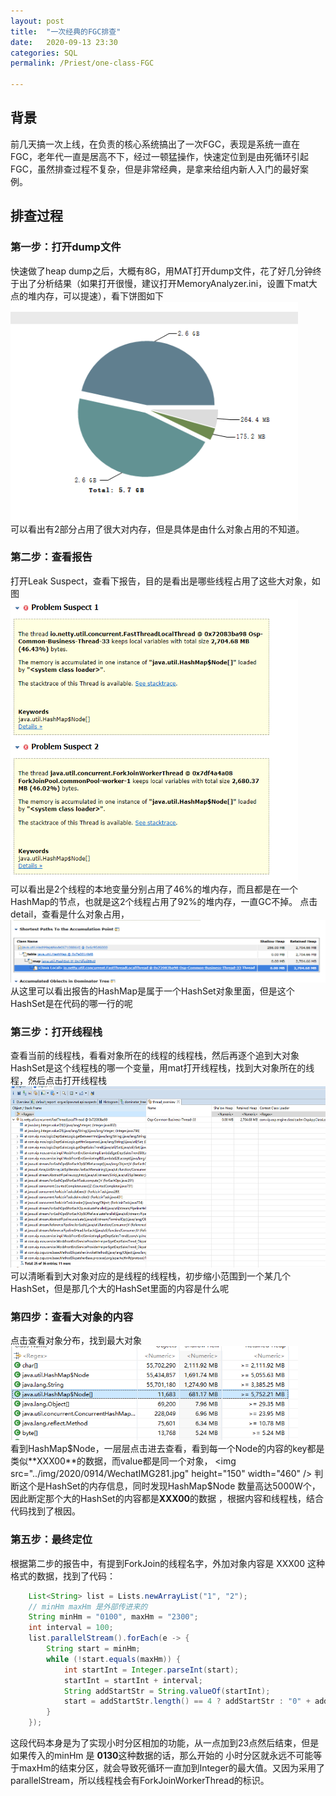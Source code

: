 ```yaml
---
layout: post  
title:  "一次经典的FGC排查"  
date:   2020-09-13 23:30  
categories: SQL  
permalink: /Priest/one-class-FGC

---
```




## 背景
前几天搞一次上线，在负责的核心系统搞出了一次FGC，表现是系统一直在FGC，老年代一直是居高不下，经过一顿猛操作，快速定位到是由死循环引起FGC，虽然排查过程不复杂，但是非常经典，是拿来给组内新人入门的最好案例。

## 排查过程
### 第一步：打开dump文件
快速做了heap dump之后，大概有8G，用MAT打开dump文件，花了好几分钟终于出了分析结果（如果打开很慢，建议打开MemoryAnalyzer.ini，设置下mat大点的堆内存，可以提速），看下饼图如下   
<img src="../img/2020/0914/WechatIMG267.jpg" height="350" width="460" />  
可以看出有2部分占用了很大对内存，但是具体是由什么对象占用的不知道。  

### 第二步：查看报告
打开Leak Suspect，查看下报告，目的是看出是哪些线程占用了这些大对象，如图  
<img src="../img/2020/0914/WechatIMG268.jpg" height="450" width="460" />  
可以看出是2个线程的本地变量分别占用了46%的堆内存，而且都是在一个HashMap的节点，也就是这2个线程占用了92%的堆内存，一直GC不掉。
点击detail，查看是什么对象占用，  
<img src="../img/2020/0914/WechatIMG270.jpg" height="100" width="540" />  
从这里可以看出报告的HashMap是属于一个HashSet对象里面，但是这个HashSet是在代码的哪一行的呢

### 第三步：打开线程栈
查看当前的线程栈，看看对象所在的线程的线程栈，然后再逐个追到大对象HashSet是这个线程栈的哪一个变量，用mat打开线程栈，找到大对象所在的线程，然后点击打开线程栈  
<img src="../img/2020/0914/WechatIMG271.jpg" height="290" width="660" />  
可以清晰看到大对象对应的是线程的线程栈，初步缩小范围到一个某几个HashSet，但是那几个大的HashSet里面的内容是什么呢

### 第四步：查看大对象的内容
点击查看对象分布，找到最大对象  
<img src="../img/2020/0914/WechatIMG269.jpg" height="150" width="460" />    
看到HashMap$Node，一层层点击进去查看，看到每一个Node的内容的key都是类似**XXX00**的数据，而value都是同一个对象，
<img src="../img/2020/0914/WechatIMG281.jpg" height="150" width="460" /> 
判断这个是HashSet的内存信息，同时发现HashMap$Node 数量高达5000W个，因此断定那个大的HashSet的内容都是**XXX00**的数据
 ，根据内容和线程栈，结合代码找到了根因。  

### 第五步：最终定位
根据第二步的报告中，有提到ForkJoin的线程名字，外加对象内容是 XXX00 这种格式的数据，找到了代码：  

```java
    List<String> list = Lists.newArrayList("1", "2");
    // minHm maxHm 是外部传进来的
    String minHm = "0100", maxHm = "2300";
    int interval = 100;
    list.parallelStream().forEach(e -> {
        String start = minHm;
        while (!start.equals(maxHm)) {
            int startInt = Integer.parseInt(start);
            startInt = startInt + interval;
            String addStartStr = String.valueOf(startInt);
            start = addStartStr.length() == 4 ? addStartStr : "0" + addStartStr;
        }
    });
```
这段代码本身是为了实现小时分区相加的功能，从一点加到23点然后结束，但是如果传入的minHm 是 **0130**这种数据的话，那么开始的
小时分区就永远不可能等于maxHm的结束分区，就会导致死循环一直加到Integer的最大值。又因为采用了parallelStream，所以线程栈会有ForkJoinWorkerThread的标识。  
